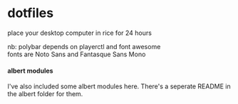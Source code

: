 # dotfiles
place your desktop computer in rice for 24 hours

nb: polybar depends on playerctl and font awesome  
fonts are Noto Sans and Fantasque Sans Mono

#### albert modules

I've also included some albert modules here.
There's a seperate README in the albert folder for them.
